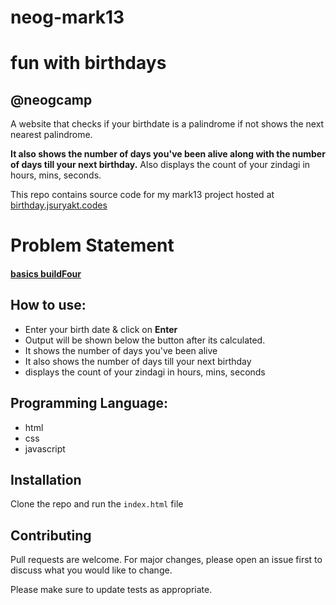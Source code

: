 # neog-mark13

# fun with birthdays

## @neogcamp

A website that checks if your birthdate is a palindrome if not shows the next nearest palindrome.

<strong>It also shows the number of days you've been alive along with the number of days till your next birthday.</strong>
Also displays the count of your zindagi in hours, mins, seconds.

This repo contains source code for my mark13 project hosted at [birthday.jsuryakt.codes](https://birthday.jsuryakt.codes)

# Problem Statement
#### [**basics buildFour**](https://github.com/neogcamp/build/blob/main/basics/palindrome-birthdays.md)

## How to use:
 - Enter your birth date & click on **Enter**
 - Output will be shown below the button after its calculated.
 - It shows the number of days you've been alive
 - It also shows the number of days till your next birthday
 - displays the count of your zindagi in hours, mins, seconds

## Programming Language:
 - html
 - css 
 - javascript 

## Installation

Clone the repo and run the ```index.html``` file



## Contributing
Pull requests are welcome. For major changes, please open an issue first to discuss what you would like to change.

Please make sure to update tests as appropriate.
